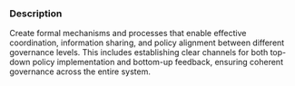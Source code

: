 ### Description

Create formal mechanisms and processes that enable effective coordination, information sharing, and policy alignment between different governance levels. This includes establishing clear channels for both top-down policy implementation and bottom-up feedback, ensuring coherent governance across the entire system.
